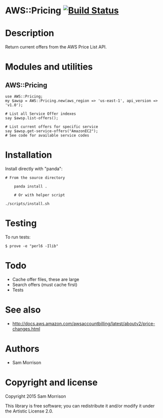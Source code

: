 AWS::Pricing [![Build Status](https://travis-ci.org/scmorrison/perl6-aws-pricing.svg?branch=master)](https://travis-ci.org/scmorrison/perl6-aws-pricing)
============

Description
===========

Return current offers from the AWS Price List API.

Modules and utilities
=====================

AWS::Pricing
--------------

```perl6
use AWS::Pricing;
my $awsp = AWS::Pricing.new(aws_region => 'us-east-1', api_version => 'v1.0');

# List all Service Offer indexes
say $awsp.list-offers();
	
# List current offers for specific service
say $awsp.get-service-offers("AmazonEC2");
# See code for available service codes
```

Installation
============

Install directly with "panda":

    # From the source directory
   
		panda install .

		# Or with helper script

    ./scripts/install.sh


Testing
=======

To run tests:

```
$ prove -e "perl6 -Ilib"
```

Todo
====

* Cache offer files, these are large
* Search offers (must cache first)
* Tests

See also
========

* http://docs.aws.amazon.com/awsaccountbilling/latest/aboutv2/price-changes.html

Authors
=======

  * Sam Morrison

Copyright and license
=====================

Copyright 2015 Sam Morrison

This library is free software; you can redistribute it and/or modify it under the Artistic License 2.0.
